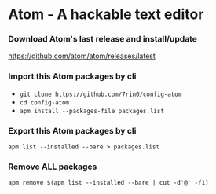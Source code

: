 # Atom - A hackable text editor

### Download Atom's last release and install/update
https://github.com/atom/atom/releases/latest

### Import this Atom packages by cli
- ``git clone https://github.com/7rin0/config-atom``
- ``cd config-atom``
- ``apm install --packages-file packages.list``

### Export this Atom packages by cli
``apm list --installed --bare > packages.list``

### Remove ALL packages
``apm remove $(apm list --installed --bare | cut -d'@' -f1)``

